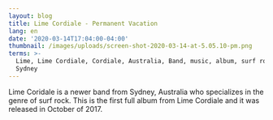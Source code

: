 ```yaml
---
layout: blog
title: Lime Cordiale - Permanent Vacation
lang: en
date: '2020-03-14T17:04:00-04:00'
thumbnail: /images/uploads/screen-shot-2020-03-14-at-5.05.10-pm.png
terms: >-
  Lime, Lime Cordiale, Cordiale, Australia, Band, music, album, surf rock,
  Sydney
---
```

Lime Coridale is a newer band from Sydney, Australia who specializes in the genre of surf rock. This is the first full album from Lime Cordiale and it was released in October of 2017.
